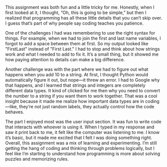 This assignment was both fun and a little tricky for me. Honestly, when I first looked at it, I thought, “Oh, this is going to be simple,” but then I realized that programming has all these little details that you can’t skip over. I guess that’s part of why people say coding teaches you patience.

One of the challenges I had was remembering to use the right syntax for things. For example, when we had to join the first and last name variables, I forgot to add a space between them at first. So my output looked like "FirstLast" instead of "First Last." I had to stop and think about how strings work and what I needed to add to fix it. It’s a small thing, but it showed me how paying attention to details can make a big difference.

Another challenge was with the part where we had to figure out what happens when you add 10 to a string. At first, I thought Python would automatically figure it out, but nope—it threw an error. I had to Google why that happens, and I learned that strings and integers are completely different data types. It kind of clicked for me then why you need to convert the number to a string if you want them to work together. That was a cool insight because it made me realize how important data types are in coding—like, they’re not just random labels, they actually control how the code behaves.

The part I enjoyed most was the user input section. It was fun to write code that interacts with whoever is using it. When I typed in my response and saw it print back to me, it felt like the computer was listening to me. I know it’s basic, but it made me excited that I felt I was doing something right.  
Overall, this assignment was a mix of learning and experimenting. I’m still getting the hang of coding and thinking through problems logically, but I feel like I’m starting to understand how programming is more about solving puzzles and memorizing rules.

